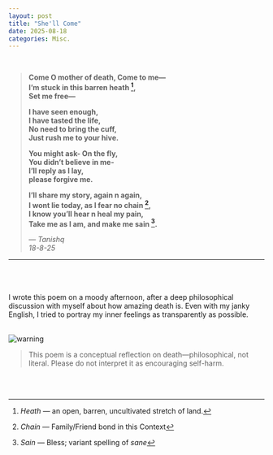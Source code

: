 ```yaml
---
layout: post
title: "She'll Come"
date: 2025-08-18
categories: Misc.
---
```


<br>

> **Come O mother of death, Come to me—  
> I’m stuck in this barren heath [^1],  
> Set me free—**  
>   
> **I have seen enough,  
> I have tasted the life,  
> No need to bring the cuff,  
> Just rush me to your hive.**  
>   
> **You might ask- On the fly,  
> You didn’t believe in me-  
> I’ll reply as I lay,  
> please forgive me.**  
>   
> **I’ll share my story, again n again,  
> I wont lie today, as I fear no chain [^2],  
> I know you’ll hear n heal my pain,  
> Take me as I am, and make me sain [^3].**  
>   
> — *Tanishq*  
> *18-8-25*  


[^1]: *Heath* — an open, barren, uncultivated stretch of land.
[^2]: *Chain* — Family/Friend bond in this Context
[^3]: *Sain* —  Bless; variant spelling of *sane*
---
<br>
<br>
<br>
I wrote this poem on a moody afternoon, after a deep philosophical discussion with myself about how amazing death is.  
Even with my janky English, I tried to portray my inner feelings as transparently as possible.  
<br>
<br>

![warning](https://img.shields.io/badge/Warning-yellow?style=for-the-badge&logo=github) 
> This poem is a conceptual reflection on death—philosophical, not literal. Please do not interpret it as encouraging self-harm.

<br>
<br>
